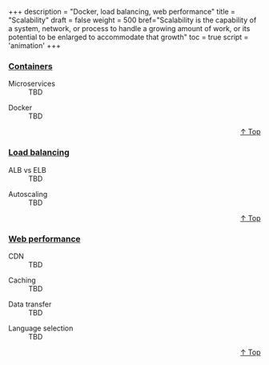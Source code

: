 +++
description = "Docker, load balancing, web performance"
title = "Scalability"
draft = false
weight = 500
bref="Scalability is the capability of a system, network, or process to handle a growing amount of work, or its potential to be enlarged to accommodate that growth"
toc = true
script = 'animation'
+++

<h3 class="section-head" id="h-Section2"><a href="#h-Section2">Containers</a></h3>
  <div class="example">
    <dl>
      <dt>Microservices</dt>
      <dd>TBD </dd>
    </dl>
    <dl>
      <dt>Docker</dt>
      <dd>TBD </dd>
    </dl>
  </div>
<div style="text-align:right"> <a href="#top">&#8593; Top</a></div>

<h3 class="section-head" id="h-Section3"><a href="#h-Section3">Load balancing</a></h3>
  <div class="example">
    <dl>
      <dt>ALB vs ELB</dt>
      <dd>TBD </dd>
    </dl>
    <dl>
      <dt>Autoscaling</dt>
      <dd>TBD </dd>
    </dl>
  </div>
<div style="text-align:right"> <a href="#top">&#8593; Top</a></div>

<h3 class="section-head" id="h-Section4"><a href="#h-Section4">Web performance</a></h3>
  <div class="example">
    <dl>
      <dt>CDN</dt>
      <dd>TBD </dd>
    </dl>
    <dl>
      <dt>Caching</dt>
      <dd>TBD </dd>
    </dl>
    <dl>
      <dt>Data transfer</dt>
      <dd>TBD </dd>
    </dl>
    <dl>
      <dt>Language selection</dt>
      <dd>TBD </dd>
    </dl>
  </div>
<div style="text-align:right"> <a href="#top">&#8593; Top</a></div>

